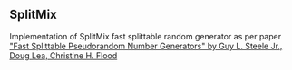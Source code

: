 SplitMix
--------

Implementation of SplitMix fast splittable random generator as per paper
["Fast Splittable Pseudorandom Number Generators" by Guy L. Steele Jr., Doug Lea, Christine H. Flood](https://dl.acm.org/citation.cfm?id=2660195)
